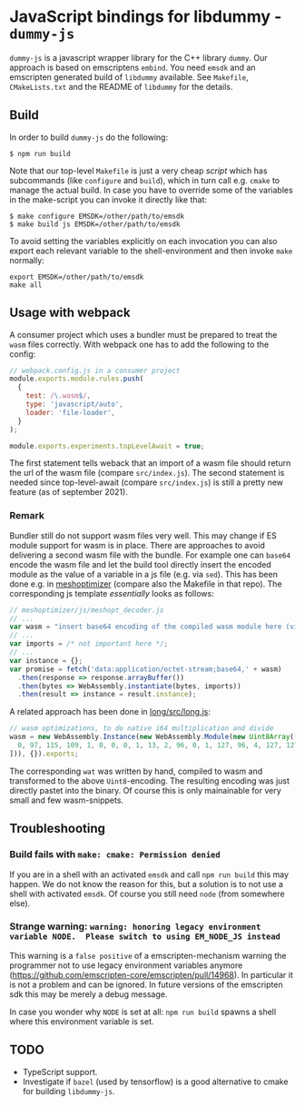 # JavaScript bindings for libdummy - `dummy-js`

`dummy-js` is a javascript wrapper library for the C++ library `dummy`. Our approach is based on emscriptens `embind`. You need `emsdk` and an emscripten generated build of `libdummy` available. See `Makefile`, `CMakeLists.txt` and the README of `libdummy` for the details.

## Build

In order to build `dummy-js` do the following:

```shell
$ npm run build
```

Note that our top-level `Makefile` is just a very cheap *script* which has subcommands (like `configure` and `build`), which in turn call e.g. `cmake` to manage the actual build. In case you have to override some of the variables in the make-script you can invoke it directly like that:

```shell
$ make configure EMSDK=/other/path/to/emsdk
$ make build js EMSDK=/other/path/to/emsdk
```

To avoid setting the variables explicitly on each invocation you can also export each relevant variable to the shell-environment and then invoke `make` normally:

```
export EMSDK=/other/path/to/emsdk
make all
```

## Usage with webpack

A consumer project which uses a bundler must be prepared to treat the `wasm` files correctly. With webpack one has to add the following to the config:

```js
// webpack.config.js in a consumer project
module.exports.module.rules.push(
  {
    test: /\.wasm$/,
    type: 'javascript/auto',
    loader: 'file-loader',
  }
);

module.exports.experiments.topLevelAwait = true;
```

The first statement tells weback that an import of a wasm file should return the url of the wasm file (compare `src/index.js`). The second statement is needed since top-level-await (compare `src/index.js`) is still a pretty new feature (as of september 2021).

### Remark

Bundler still do not support wasm files very well. This may change if ES module support for wasm is in place. There are approaches to avoid delivering a second wasm file with the bundle. For example one can `base64` encode the wasm file and let the build tool directly insert the encoded module as the value of a variable in a js file (e.g. via `sed`). This has been done e.g. in [meshoptimizer][meshoptimizer] (compare also the Makefile in that repo). The corresponding js template *essentially* looks as follows:

```js
// meshoptimizer/js/meshopt_decoder.js
// ...
var wasm = "insert base64 encoding of the compiled wasm module here (via sed)";
// ...
var imports = /* not important here */;
// ...
var instance = {};
var promise = fetch('data:application/octet-stream;base64,' + wasm)
  .then(response => response.arrayBuffer())
  .then(bytes => WebAssembly.instantiate(bytes, imports))
  .then(result => instance = result.instance);
```

A related approach has been done in [long/src/long.js][long]:

```js
// wasm optimizations, to do native i64 multiplication and divide
wasm = new WebAssembly.Instance(new WebAssembly.Module(new Uint8Array([
  0, 97, 115, 109, 1, 0, 0, 0, 1, 13, 2, 96, 0, 1, 127, 96, 4, 127, 127, 127, 127, 1, 127, 3, 7, 6, 0, 1, 1, 1, 1, 1, 6, 6, 1, 127, 1, 65, 0, 11, 7, 50, 6, 3, 109, 117, 108, 0, 1, 5, 100, 105, 118, 95, 115, 0, 2, 5, 100, 105, 118, 95, 117, 0, 3, 5, 114, 101, 109, 95, 115, 0, 4, 5, 114, 101, 109, 95, 117, 0, 5, 8, 103, 101, 116, 95, 104, 105, 103, 104, 0, 0, 10, 191, 1, 6, 4, 0, 35, 0, 11, 36, 1, 1, 126, 32, 0, 173, 32, 1, 173, 66, 32, 134, 132, 32, 2, 173, 32, 3, 173, 66, 32, 134, 132, 126, 34, 4, 66, 32, 135, 167, 36, 0, 32, 4, 167, 11, 36, 1, 1, 126, 32, 0, 173, 32, 1, 173, 66, 32, 134, 132, 32, 2, 173, 32, 3, 173, 66, 32, 134, 132, 127, 34, 4, 66, 32, 135, 167, 36, 0, 32, 4, 167, 11, 36, 1, 1, 126, 32, 0, 173, 32, 1, 173, 66, 32, 134, 132, 32, 2, 173, 32, 3, 173, 66, 32, 134, 132, 128, 34, 4, 66, 32, 135, 167, 36, 0, 32, 4, 167, 11, 36, 1, 1, 126, 32, 0, 173, 32, 1, 173, 66, 32, 134, 132, 32, 2, 173, 32, 3, 173, 66, 32, 134, 132, 129, 34, 4, 66, 32, 135, 167, 36, 0, 32, 4, 167, 11, 36, 1, 1, 126, 32, 0, 173, 32, 1, 173, 66, 32, 134, 132, 32, 2, 173, 32, 3, 173, 66, 32, 134, 132, 130, 34, 4, 66, 32, 135, 167, 36, 0, 32, 4, 167, 11
])), {}).exports;
```

The corresponding `wat` was written by hand, compiled to wasm and transformed to the above `Uint8`-encoding. The resulting encoding was just directly pastet into the binary. Of course this is only mainainable for very small and few wasm-snippets.


## Troubleshooting

### Build fails with `make: cmake: Permission denied`

If you are in a shell with an activated `emsdk` and call `npm run build` this may happen. We do not know the reason for this, but a solution is to not use a shell with activated `emsdk`. Of course you still need `node` (from somewhere else).

### Strange warning: `warning: honoring legacy environment variable NODE.  Please switch to using EM_NODE_JS instead`

This warning is a `false positive` of a emscripten-mechanism warning the programmer not to use legacy environment variables anymore (https://github.com/emscripten-core/emscripten/pull/14968). In particular it is not a problem and can be ignored. In future versions of the emscripten sdk this may be merely a debug message.

In case you wonder why `NODE` is set at all: `npm run build` spawns a shell where this environment variable is set.

## TODO

- TypeScript support.
- Investigate if `bazel` (used by tensorflow) is a good alternative to cmake for building `libdummy-js`.

[long]: https://github.com/dcodeIO/long.js/blob/4.0.0/src/long.js#L9
[meshoptimizer]: https://github.com/zeux/meshoptimizer/blob/v0.12/js/meshopt_decoder.js#L5

